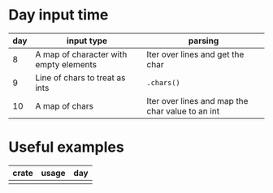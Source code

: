 # Day input time

| day | input type                             | parsing                                          |
|-----|----------------------------------------|--------------------------------------------------|
| 8   | A map of character with empty elements | Iter over lines and get the char                 |
| 9   | Line of chars to treat as ints         | `.chars()`                                       |
| 10  | A map of chars                         | Iter over lines and map the char value to an int |

# Useful examples

| crate    | usage                      | day    |
|----------|----------------------------|--------|
|          |                            |        |
